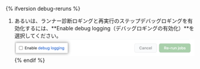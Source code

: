 {% ifversion debug-reruns %}
1. あるいは、ランナー診断ロギングと再実行のステップデバッグロギングを有効化するには、**Enable debug logging（デバッグロギングの有効化）**を選択してください。 ![デバッグロギングの有効化](/assets/images/help/repository/enable-debug-logging.png)
{% endif %}